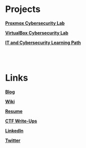 # Projects
**[Proxmox Cybersecurity Lab](https://benheater.com/bare-metal-proxmox-laptop/)**

**[VirtualBox Cybersecurity Lab](https://benheater.com/building-a-security-lab-in-virtualbox/)**

**[IT and Cybersecurity Learning Path](https://benheater.com/it-and-cybersecurity-learning-path/)**

<br>
<br>

# Links
**[Blog](https://benheater.com)**

**[Wiki](https://notes.benheater.com)**

**[Resume](https://benheater.com/resume/)**

**[CTF Write-Ups](https://benheater.com/cybersecurity/#write-ups)**

**[LinkedIn](https://linkedin.com/in/benjaminheater)**

**[Twitter](https://twitter.com/_0xBEN_)**

<!--
**0xBEN/0xBEN** is a ✨ _special_ ✨ repository because its `README.md` (this file) appears on your GitHub profile.

Here are some ideas to get you started:

- 🔭 I’m currently working on ...
- 🌱 I’m currently learning ...
- 👯 I’m looking to collaborate on ...
- 🤔 I’m looking for help with ...
- 💬 Ask me about ...
- 📫 How to reach me: ...
- 😄 Pronouns: ...
- ⚡ Fun fact: ...
-->
